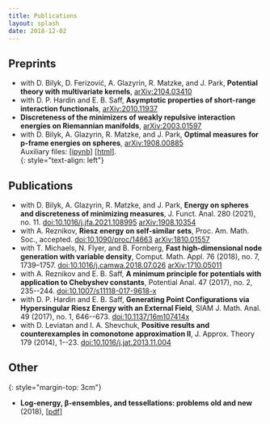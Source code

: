 ```yaml
---
title: Publications
layout: splash
date: 2018-12-02
---
```


## Preprints
* with D. Bilyk, D. Ferizović, A. Glazyrin, R. Matzke, and J. Park, **Potential theory with multivariate kernels**, [arXiv:2104.03410](http://arxiv.org/abs/arXiv:2104.03410) <br>
* with D. P. Hardin and E. B. Saff, **Asymptotic properties of short-range interaction functionals**,  [arXiv:2010.11937](http://arxiv.org/abs/2010.11937) <br> 
* **Discreteness of the minimizers of weakly repulsive interaction energies on Riemannian manifolds**, [arXiv:2003.01597](https://arxiv.org/abs/2003.01597)<br>
* with D. Bilyk, A. Glazyrin, R. Matzke, and J. Park, **Optimal measures for p-frame energies on spheres**, [arXiv:1908.00885](https://arxiv.org/abs/1908.00885)<br> 
Auxiliary files: [[ipynb]](/assets/600cell.ipynb) [[html]](/assets/600cell.html). <br>
{: style="text-align: left"}
## Publications
* with D. Bilyk, A. Glazyrin, R. Matzke, and J. Park, **Energy on spheres and discreteness of minimizing measures**, J. Funct. Anal. 280 (2021), no. 11. 
[doi:10.1016/j.jfa.2021.108995](https://doi.org/10.1016/j.jfa.2021.108995)
[arXiv:1908.10354](https://arxiv.org/abs/1908.10354)<br>
* with A. Reznikov, **Riesz energy on self-similar sets**, Proc.  Am.  Math.  Soc., accepted. 
[doi:10.1090/proc/14663](https://doi.org/10.1090/proc/14663)
[arXiv:1810.01557](https://arxiv.org/abs/1810.01557)<br>
* with T. Michaels, N. Flyer, and B. Fornberg, **Fast high-dimensional node generation with variable density**, Comput. Math. Appl. 76 (2018), no. 7, 1739–1757. 
[doi:10.1016/j.camwa.2018.07.026](https://doi.org/10.1016/j.camwa.2018.07.026)
[arXiv:1710.05011](https://arxiv.org/abs/1710.05011)<br>
* with A. Reznikov and E. B. Saff, **A minimum principle for potentials with application to Chebyshev constants**, Potential Anal.  47  (2017),  no. 2, 235--244. 
[doi:10.1007/s11118-017-9618-x](https://doi.org/10.1007/s11118-017-9618-x) <br>
* with D. P. Hardin and E. B. Saff, **Generating Point Configurations via Hypersingular Riesz Energy with an External Field**, SIAM J. Math. Anal.  49  (2017),  no. 1, 646--673. 
[doi:10.1137/16m107414x](https://doi.org/10.1137/16M107414X)<br>
* with D. Leviatan and I. A. Shevchuk, **Positive results and counterexamples in comonotone approximation II**, J. Approx. Theory  179  (2014), 1--23.  [doi:10.1016/j.jat.2013.11.004](https://doi.org/10.1016/j.jat.2013.11.004)<br>

## Other
{: style="margin-top: 3cm"}

* **Log-energy, β-ensembles, and tessellations: problems old and new** (2018), [\[pdf\]](../assets/pdf/ICERM18problems.pdf)<br>
